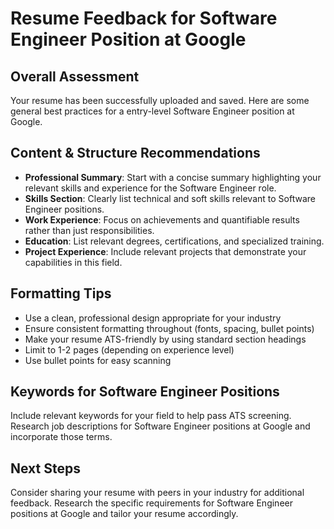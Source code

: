 # Resume Feedback for Software Engineer Position at Google

## Overall Assessment
Your resume has been successfully uploaded and saved. Here are some general best practices for a entry-level Software Engineer position at Google.

## Content & Structure Recommendations
- **Professional Summary**: Start with a concise summary highlighting your relevant skills and experience for the Software Engineer role.
- **Skills Section**: Clearly list technical and soft skills relevant to Software Engineer positions.
- **Work Experience**: Focus on achievements and quantifiable results rather than just responsibilities.
- **Education**: List relevant degrees, certifications, and specialized training.
- **Project Experience**: Include relevant projects that demonstrate your capabilities in this field.

## Formatting Tips
- Use a clean, professional design appropriate for your industry
- Ensure consistent formatting throughout (fonts, spacing, bullet points)
- Make your resume ATS-friendly by using standard section headings
- Limit to 1-2 pages (depending on experience level)
- Use bullet points for easy scanning

## Keywords for Software Engineer Positions
Include relevant keywords for your field to help pass ATS screening. Research job descriptions for Software Engineer positions at Google and incorporate those terms.

## Next Steps
Consider sharing your resume with peers in your industry for additional feedback. Research the specific requirements for Software Engineer positions at Google and tailor your resume accordingly.
